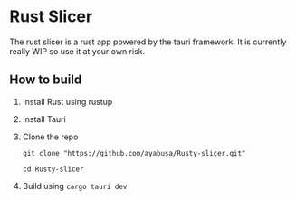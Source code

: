 # Rust Slicer

The rust slicer is a rust app powered by the tauri framework. It is currently really WIP so use it at your own risk.

## How to build

1. Install Rust using rustup
2. Install Tauri
3. Clone the repo 

    ``` git clone "https://github.com/ayabusa/Rusty-slicer.git" ```

    ```cd Rusty-slicer```
4. Build using ```cargo tauri dev```

